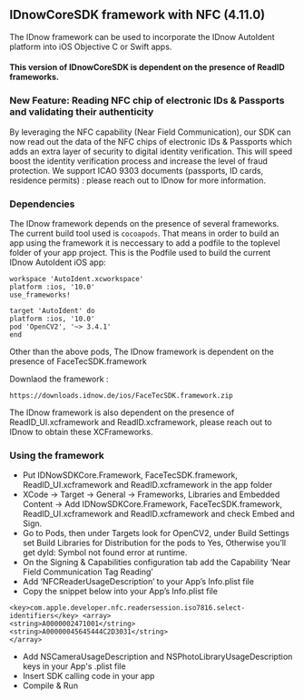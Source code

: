## IDnowCoreSDK framework with NFC  (4.11.0)
The IDnow framework can be used to incorporate the IDnow AutoIdent platform into iOS Objective C or Swift apps. 

#### This version of IDnowCoreSDK is dependent on the presence of ReadID frameworks.


### New Feature: Reading NFC chip of electronic IDs & Passports and validating their authenticity

By leveraging the NFC capability (Near Field Communication), our SDK can now read out the data of the NFC chips of electronic IDs & Passports which adds an extra layer of security to digital identity verification. This will speed boost the identity verification process and increase the level of fraud protection.
We support ICAO 9303 documents (passports, ID cards, residence permits) : please reach out to IDnow for more information.


### Dependencies

The IDnow framework depends on the presence of several frameworks. The current build tool used is `cocoapods`. That means in order to build an app using the framework it is neccessary to add a podfile to the toplevel folder of your app project. 
This is the Podfile used to build the current IDnow AutoIdent iOS app:

```
workspace 'AutoIdent.xcworkspace'
platform :ios, '10.0'
use_frameworks!

target 'AutoIdent' do
platform :ios, '10.0'
pod 'OpenCV2', '~> 3.4.1'
end
```
Other than the above pods, The IDnow framework is dependent on the presence of FaceTecSDK.framework

Downlaod the framework :
```
https://downloads.idnow.de/ios/FaceTecSDK.framework.zip

```
The IDnow framework is also dependent on the presence of ReadID_UI.xcframework and ReadID.xcframework,  please reach out to IDnow to obtain these XCFrameworks. 


### Using the framework

* Put IDNowSDKCore.Framework,  FaceTecSDK.framework, ReadID_UI.xcframework and ReadID.xcframework in the app folder
* XCode -> Target -> General -> Frameworks, Libraries and Embedded Content -> Add IDNowSDKCore.Framework, FaceTecSDK.framework, ReadID_UI.xcframework and ReadID.xcframework  and check Embed and Sign.
* Go to Pods, then under Targets look for OpenCV2, under Build Settings set Build Libraries for Distribution for the pods to Yes, Otherwise you’ll get dyld: Symbol not found error at runtime.
* On the Signing & Capabilities configuration tab add the Capability ‘Near Field Communication Tag Reading’
* Add ‘NFCReaderUsageDescription’ to your App’s Info.plist file 
* Copy the snippet below into your App’s Info.plist file 
```
<key>com.apple.developer.nfc.readersession.iso7816.select-identifiers</key> <array>
<string>A0000002471001</string>
<string>A00000045645444C2D3031</string>
</array>

```
* Add NSCameraUsageDescription and NSPhotoLibraryUsageDescription keys in your App's .plist file 
* Insert SDK calling code in your app
* Compile & Run

